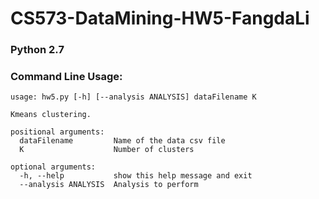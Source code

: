 # CS573-DataMining-HW5-FangdaLi
### Python 2.7
### Command Line Usage:
```
usage: hw5.py [-h] [--analysis ANALYSIS] dataFilename K

Kmeans clustering.

positional arguments:
  dataFilename         Name of the data csv file
  K                    Number of clusters

optional arguments:
  -h, --help           show this help message and exit
  --analysis ANALYSIS  Analysis to perform
```
